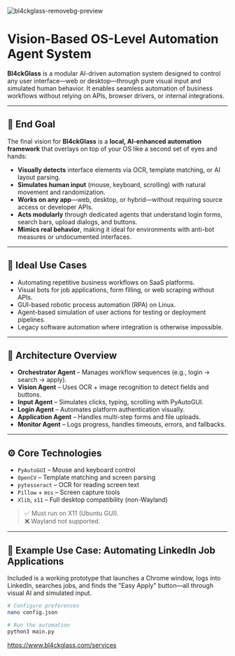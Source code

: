 
![bl4ckglass-removebg-preview](https://github.com/user-attachments/assets/4e50f0ed-4a94-4e3f-bc14-6366b9e92464)


# Vision-Based OS-Level Automation Agent System

**Bl4ckGlass** is a modular AI-driven automation system designed to control any user interface—web or desktop—through pure visual input and simulated human behavior. It enables seamless automation of business workflows without relying on APIs, browser drivers, or internal integrations.

---

## 🔮 End Goal

The final vision for **Bl4ckGlass** is a **local, AI-enhanced automation framework** that overlays on top of your OS like a second set of eyes and hands:

- **Visually detects** interface elements via OCR, template matching, or AI layout parsing.
- **Simulates human input** (mouse, keyboard, scrolling) with natural movement and randomization.
- **Works on any app**—web, desktop, or hybrid—without requiring source access or developer APIs.
- **Acts modularly** through dedicated agents that understand login forms, search bars, upload dialogs, and buttons.
- **Mimics real behavior**, making it ideal for environments with anti-bot measures or undocumented interfaces.

---

## 🎯 Ideal Use Cases

- Automating repetitive business workflows on SaaS platforms.
- Visual bots for job applications, form filling, or web scraping without APIs.
- GUI-based robotic process automation (RPA) on Linux.
- Agent-based simulation of user actions for testing or deployment pipelines.
- Legacy software automation where integration is otherwise impossible.

---

## 🧱 Architecture Overview

- **Orchestrator Agent** – Manages workflow sequences (e.g., login → search → apply).
- **Vision Agent** – Uses OCR + image recognition to detect fields and buttons.
- **Input Agent** – Simulates clicks, typing, scrolling with PyAutoGUI.
- **Login Agent** – Automates platform authentication visually.
- **Application Agent** – Handles multi-step forms and file uploads.
- **Monitor Agent** – Logs progress, handles timeouts, errors, and fallbacks.

---

## ⚙️ Core Technologies

- `PyAutoGUI` – Mouse and keyboard control  
- `OpenCV` – Template matching and screen parsing  
- `pytesseract` – OCR for reading screen text  
- `Pillow` + `mss` – Screen capture tools  
- `Xlib`, `x11` – Full desktop compatibility (non-Wayland)

> ✅ Must run on X11 (Ubuntu GUI).  
> ❌ Wayland not supported.

---

## 🔧 Example Use Case: Automating LinkedIn Job Applications

Included is a working prototype that launches a Chrome window, logs into LinkedIn, searches jobs, and finds the "Easy Apply" button—all through visual AI and simulated input.

```bash
# Configure preferences
nano config.json

# Run the automation
python3 main.py


```
https://www.bl4ckglass.com/services
